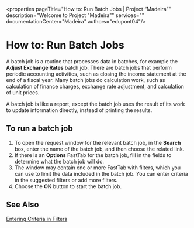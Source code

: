 <properties
	pageTitle="How to: Run Batch Jobs | Project “Madeira”"
        description="Welcome to Project "Madeira"" 
        services="" 
        documentationCenter="Madeira"
        authors="edupont04"/>
	
# How to: Run Batch Jobs
A batch job is a routine that processes data in batches, for example the **Adjust Exchange Rates** batch job. There are batch jobs that perform periodic accounting activities, such as closing the income statement at the end of a fiscal year. Many batch jobs do calculation work, such as calculation of finance charges, exchange rate adjustment, and calculation of unit prices.

A batch job is like a report, except the batch job uses the result of its work to update information directly, instead of printing the results.

## To run a batch job
1. To open the request window for the relevant batch job, in the **Search** box, enter the name of the batch job, and then choose the related link.
2. If there is an **Options** FastTab for the batch job, fill in the fields to determine what the batch job will do. 
3. The window may contain one or more FastTab with filters, which you can use to limit the data included in the batch job. You can enter criteria in the suggested filters or add more filters.
4. Choose the **OK** button to start the batch job.

## See Also
[Entering Criteria in Filters](ui-enter-criteria-filters.md)

